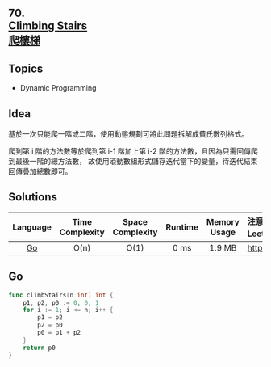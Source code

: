 ##  **70.<br/>[Climbing Stairs](https://leetcode.com/problems/climbing-stairs/)<br/>[爬樓梯](https://leetcode-cn.com/problems/climbing-stairs/)**

## **Topics**
* Dynamic Programming

## **Idea**
基於一次只能爬一階或二階，使用動態規劃可將此問題拆解成費氏數列格式。

爬到第 i 階的方法數等於爬到第 i-1 階加上第 i-2 階的方法數，且因為只需回傳爬到最後一階的總方法數，
故使用滾動數組形式儲存迭代當下的變量，待迭代結束回傳疊加總數即可。

## **Solutions**
| Language | Time Complexity | Space Complexity | Runtime | Memory Usage | 注意：Runtime和Memory Usage的數值皆來自LeetCode提供的效能測試，僅供參考。 |
| :--: | :--: | :--: | :--: | :--: | :-- |
| [Go](https://github.com/cashviar/leetcode/blob/main/problems/algorithms/70_climbing-stairs.md#go) | O(n) | O(1) |0 ms | 1.9 MB | https://leetcode.com/submissions/detail/456404061/ |

## Go 
```Go
func climbStairs(n int) int {
    p1, p2, p0 := 0, 0, 1
    for i := 1; i <= n; i++ {
        p1 = p2
        p2 = p0
        p0 = p1 + p2
    }
    return p0
}
```